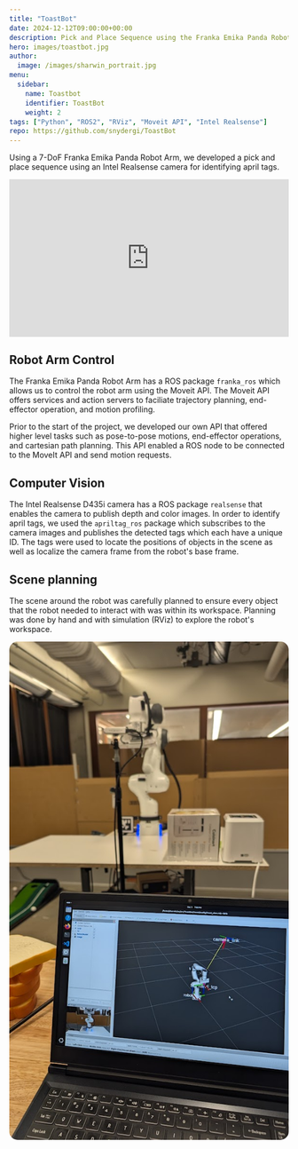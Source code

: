 ```yaml
---
title: "ToastBot"
date: 2024-12-12T09:00:00+00:00
description: Pick and Place Sequence using the Franka Emika Panda Robot Arm
hero: images/toastbot.jpg
author:
  image: /images/sharwin_portrait.jpg
menu:
  sidebar:
    name: Toastbot
    identifier: ToastBot
    weight: 2
tags: ["Python", "ROS2", "RViz", "Moveit API", "Intel Realsense"]
repo: https://github.com/snydergi/ToastBot
---
```


Using a 7-DoF Franka Emika Panda Robot Arm, we developed a pick and place sequence using an Intel Realsense camera for identifying april tags.

<div style="position: relative; width: 100%; padding-top: 56.25%; margin: auto;">
  <iframe
    src="https://www.youtube.com/embed/XGcdhWRo-iU"
    style="position: absolute; top: 0; left: 0; width: 100%; height: 100%;"
    frameborder="0"
    allow="accelerometer; autoplay; clipboard-write; encrypted-media; gyroscope; picture-in-picture"
    allowfullscreen>
  </iframe>
</div>


## Robot Arm Control
The Franka Emika Panda Robot Arm has a ROS package `franka_ros` which allows us to control the robot arm using the Moveit API. 
The Moveit API offers services and action servers to faciliate trajectory planning, end-effector operation, and motion profiling. 

Prior to the start of the project, we developed our own API that offered higher level tasks such as pose-to-pose motions, end-effector operations, and cartesian path planning.
This API enabled a ROS node to be connected to the MoveIt API and send motion requests. 

## Computer Vision
The Intel Realsense D435i camera has a ROS package `realsense` that enables the camera to publish depth and color images. 
In order to identify april tags, we used the `apriltag_ros` package which subscribes to the camera images and publishes the detected tags which each
have a unique ID. The tags were used to locate the positions of objects in the scene as well as localize the camera frame from the robot's base frame.

## Scene planning
The scene around the robot was carefully planned to ensure every object that the robot needed to interact with was within its workspace.
Planning was done by hand and with simulation (RViz) to explore the robot's workspace.

<div align="center">
    <img src="toastbot_rviz.jpg" alt="ToastBot in RViz" style="border-radius: 15px;">
</div>